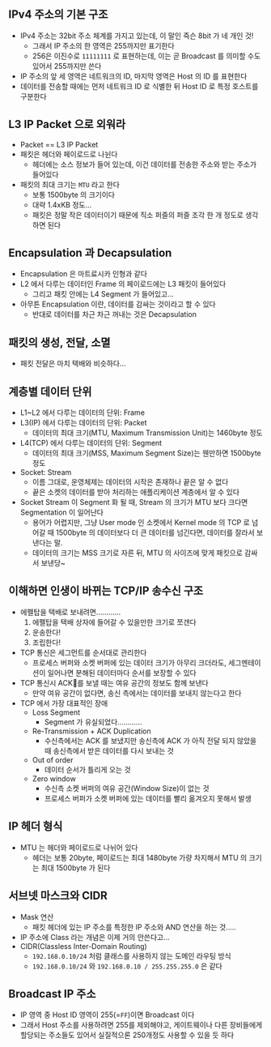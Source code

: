 ## IPv4 주소의 기본 구조
- IPv4 주소는 32bit 주소 체계를 가지고 있는데, 이 말인 즉슨 8bit 가 네 개인 것!
	- 그래서 IP 주소의 한 영역은 255까지만 표기한다
	- 256은 이진수로 `11111111` 로 표현하는데, 이는 곧 Broadcast 를 의미할 수도 있어서 255까지만 쓴다
- IP 주소의 앞 세 영역은 네트워크의 ID, 마지막 영역은 Host 의 ID 를 표현한다
- 데이터를 전송할 때에는 먼저 네트워크 ID 로 식별한 뒤 Host ID 로 특정 호스트를 구분한다

## L3 IP Packet 으로 외워라
- Packet == L3 IP Packet
- 패킷은 헤더와 페이로드로 나뉜다
	- 헤더에는 소스 정보가 들어 있는데, 이건 데이터를 전송한 주소와 받는 주소가 들어있다
- 패킷의 최대 크기는 `MTU` 라고 한다
	- 보통 1500byte 의 크기이다
	- 대략 1.4xKB 정도...
	- 패킷은 정말 작은 데이터이기 때문에 직소 퍼즐의 퍼즐 조각 한 개 정도로 생각하면 된다

##   Encapsulation 과 Decapsulation
- Encapsulation 은 마트료시카 인형과 같다
- L2 에서 다루는 데이터인 Frame 의 페이로드에는 L3 패킷이 들어있다
	- 그리고 패킷 안에는 L4 Segment 가 들어있고...
- 아무튼 Encapsulation 이란, 데이터를 감싸는 것이라고 할 수 있다
	- 반대로 데이터를 차근 차근 꺼내는 것은 Decapsulation

## 패킷의 생성, 전달, 소멸
- 패킷 전달은 마치 택배와 비슷하다...

## 계층별 데이터 단위
- L1~L2 에서 다루는 데이터의 단위: Frame
- L3(IP) 에서 다루는 데이터의 단위: Packet
	- 데이터의 최대 크기(MTU, Maximum Transmission Unit)는 1460byte 정도
- L4(TCP) 에서 다루는 데이터의 단위: Segment
	- 데이터의 최대 크기(MSS, Maximum Segment Size)는 웬만하면 1500byte 정도
- Socket: Stream
	- 이름 그대로, 운영체제는 데이터의 시작은 존재하나 끝은 알 수 없다
	- 끝은 소켓의 데이터를 받아 처리하는 애플리케이션 계층에서 알 수 있다
- Socket Stream 이 Segment 화 될 때, Stream 의 크기가 MTU 보다 크다면 Segmentation 이 일어난다
	- 용어가 어렵지만, 그냥 User mode 인 소켓에서 Kernel mode 의 TCP 로 넘어갈 때 1500byte 의 데이터보다 더 큰 데이터를 넘긴다면, 데이터를 잘라서 보낸다는 말.
	- 데이터의 크기는 MSS 크기로 자른 뒤, MTU 의 사이즈에 맞게 패킷으로 감싸서 보낸당~

## 이해하면 인생이 바뀌는 TCP/IP 송수신 구조
- 에펠탑을 택배로 보내려면............
	1. 에펠탑을 택배 상자에 들어갈 수 있을만한 크기로 쪼갠다
	2. 운송한다!
	3. 조립한다!
- TCP 통신은 세그먼트를 순서대로 관리한다
	- 프로세스 버퍼와 소켓 버퍼에 있는 데이터 크기가 아무리 크더라도, 세그멘테이션이 일어나면 분해된 데이터마다 순서를 보장할 수 있다
- TCP 통신시 ACK를 보낼 때는 여유 공간의 정보도 함께 보낸다
	- 만약 여유 공간이 없다면, 송신 측에서는 데이터를 보내지 않는다고 한다
- TCP 에서 가장 대표적인 장애
	- Loss Segment
		- Segment 가 유실되었다............
	- Re-Transmission + ACK Duplication
		- 수신측에서는 ACK 를 보냈지만 송신측에 ACK 가 아직 전달 되지 않았을 때 송신측에서 받은 데이터를 다시 보내는 것
	- Out of order
		- 데이터 순서가 틀리게 오는 것
	- Zero window
		- 수신측 소켓 버퍼의 여유 공간(Window Size)이 없는 것
		- 프로세스 버퍼가 소켓 버퍼에 있는 데이터를 빨리 옮겨오지 못해서 발생

## IP 헤더 형식
- MTU 는 헤더와 페이로드로 나뉘어 있다
	- 헤더는 보통 20byte, 페이로드는 최대 1480byte 가량 차지해서 MTU 의 크기는 최대 1500byte 가 된다

## 서브넷 마스크와 CIDR
- Mask 연산
	- 패킷 헤더에 있는 IP 주소를 특정한 IP 주소와 AND 연산을 하는 것.....
- IP 주소에 Class 라는 개념은 이제 거의 안쓴다고...
- CIDR(Classless Inter-Domain Routing)
	- `192.168.0.10/24` 처럼 클래스를 사용하지 않는 도메인 라우팅 방식
	- `192.168.0.10/24` 와 `192.168.0.10 / 255.255.255.0` 은 같다

## Broadcast IP 주소
- IP 영역 중 Host ID 영역이 255(=`FF`)이면 Broadcast 이다
- 그래서 Host 주소를 사용하려면 255를 제외해야고, 게이트웨이나 다른 장비들에게 할당되는 주소들도 있어서 실질적으론 250개정도 사용할 수 있을 듯 하다
